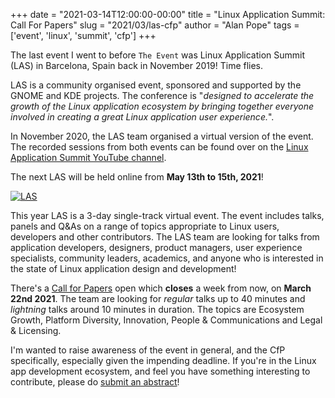 +++
date = "2021-03-14T12:00:00-00:00"
title = "Linux Application Summit: Call For Papers"
slug = "2021/03/las-cfp"
author = "Alan Pope"
tags = ['event', 'linux', 'summit', 'cfp']
+++

The last event I went to before `The Event` was Linux Application Summit (LAS) in Barcelona, Spain back in November 2019! Time flies. 

LAS is a community organised event, sponsored and supported by the GNOME and KDE projects. The conference is "*designed to accelerate the growth of the Linux application ecosystem by bringing together everyone involved in creating a great Linux application user experience.*". 

In November 2020, the LAS team organised a virtual version of the event. The recorded sessions from both events can be found over on the [Linux Application Summit YouTube channel](https://www.youtube.com/channel/UCjSsbz2TDxIxBEarbDzNQ4w).

The next LAS will be held online from **May 13th to 15th, 2021**!

[![LAS](/images/2021-03-14/las.png)](https://linuxappsummit.org)

This year LAS is a 3-day single-track virtual event. The event includes talks, panels and Q&As on a range of topics appropriate to Linux users, developers and other contributors. The LAS team are looking for talks from application developers, designers, product managers, user experience specialists, community leaders, academics, and anyone who is interested in the state of Linux application design and development!

There's a [Call for Papers](https://linuxappsummit.org/cfp/) open which **closes** a week from now, on **March 22nd 2021**. The team are looking for *regular* talks up to 40 minutes and *lightning* talks around 10 minutes in duration. The topics are Ecosystem Growth, Platform Diversity, Innovation, People & Communications and Legal & Licensing.

I'm wanted to raise awareness of the event in general, and the CfP specifically, especially given the impending deadline. If you're in the Linux app development ecosystem, and feel you have something interesting to contribute, please do [submit an abstract](https://conf.linuxappsummit.org/event/3/abstracts/#submit-abstract)!